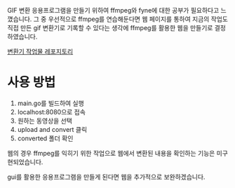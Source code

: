 GIF 변환 응용프로그램을 만들기 위하여 ffmpeg와 fyne에 대한 공부가 필요하다고 느꼈습니다.
그 중 우선적으로 ffmpeg를 연습해둔다면 웹 페이지를 통하여 지금의 작업도 직접 만든 gif 변환기로 기록할 수 있다는 생각에 ffmpeg를 활용한 웹을 만들기로 결정하였습니다.

[변환기 작업물 레포지토리](https://github.com/rainbow96bear/gif_converter/tree/master/web/cmd)

# 사용 방법
1. main.go를 빌드하여 실행
2. localhost:8080으로 접속
3. 원하는 동영상을 선택
4. upload and convert 클릭
5. converted 폴더 확인

웹의 경우 ffmpeg를 익히기 위한 작업으로 웹에서 변환된 내용을 확인하는 기능은 미구현되었습니다.   

gui를 활용한 응용프로그램을 만들게 된다면 웹을 추가적으로 보완하겠습니다.